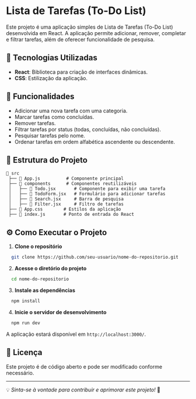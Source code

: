 # Lista de Tarefas (To-Do List)

Este projeto é uma aplicação simples de Lista de Tarefas (To-Do List) desenvolvida em React. A aplicação permite adicionar, remover, completar e filtrar tarefas, além de oferecer funcionalidade de pesquisa.

## 🚀 Tecnologias Utilizadas

- **React**: Biblioteca para criação de interfaces dinâmicas.
- **CSS**: Estilização da aplicação.

## 📌 Funcionalidades

- Adicionar uma nova tarefa com uma categoria.
- Marcar tarefas como concluídas.
- Remover tarefas.
- Filtrar tarefas por status (todas, concluídas, não concluídas).
- Pesquisar tarefas pelo nome.
- Ordenar tarefas em ordem alfabética ascendente ou descendente.

## 📂 Estrutura do Projeto

```
📁 src
 ├── 📄 App.js          # Componente principal
 ├── 📂 components      # Componentes reutilizáveis
 │   ├── 📄 Todo.jsx       # Componente para exibir uma tarefa
 │   ├── 📄 TodoForm.jsx   # Formulário para adicionar tarefas
 │   ├── 📄 Search.jsx     # Barra de pesquisa
 │   ├── 📄 Filter.jsx     # Filtro de tarefas
 ├── 📄 App.css        # Estilos da aplicação
 ├── 📄 index.js       # Ponto de entrada do React
```

## ⚙️ Como Executar o Projeto

1. **Clone o repositório**

```sh
  git clone https://github.com/seu-usuario/nome-do-repositorio.git
```

2. **Acesse o diretório do projeto**

```sh
  cd nome-do-repositorio
```

3. **Instale as dependências**

```sh
  npm install
```

4. **Inicie o servidor de desenvolvimento**

```sh
  npm run dev
```

A aplicação estará disponível em `http://localhost:3000/`.

## 📜 Licença

Este projeto é de código aberto e pode ser modificado conforme necessário.

---

💡 *Sinta-se à vontade para contribuir e aprimorar este projeto!* 🚀

